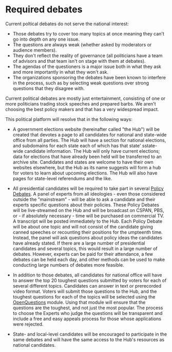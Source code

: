 # Required debates

Current poltical debates do not serve the national interest:
- Those debates try to cover too many topics at once meaning they can't go into depth on any one issue.
- The questions are always weak (whether asked by moderators or audience members).
- They don't reflect the reality of governance (all politicians have a team of advisors and that team isn't on stage with them at debates).
- The agendas of the questioners is a major issue both in what they ask and more importantly in what they won't ask.
- The organizations sponsoring the debates have been known to interfere in the process, such as by selecting weak questions over strong questions that they disagree with.

Current political debates are mostly just entertainment, consisting of one or more politicians trading stock speeches and prepared barbs. We aren't choosing the best policy makers and that has a very widespread impact.

This political platform will resolve that in the following ways:

- A government elections website (hereinafter called "the Hub") will be created that devotes a page to all candidates for national and state-wide office from all parties. The Hub will have a section for national elections, and subdomains for each state each of which has that state' sstate-wide candidate information. The Hub will only have current elections; data for elections that have already been held will be transferred to an archive site. Candidates and states are welcome to have their own websites elsewhere, but the Hub as its name suggests will form a hub for voters to learn about upcoming elections. The Hub will also have pages for state-level referendums and the like.

- All presidential candidates will be required to take part in several [Policy Debates](http://24ahead.com/blog/archives/007270.html). A panel of experts from all ideologies - even those considered outside the "mainstream" - will be able to ask a candidate and their experts specific questions about their policies. These Policy Debates will be live-streamed on the Hub and will be broadcast on CSPAN, PBS, or - if absolutely necessary - time will be purchased on commercial TV. A transcript will be posted immediately to the Hub. Each Policy Debate will be about one topic and will not consist of the candidate giving canned speeches or recounting their positions for the umpteenth time. Instead, the panel will ask questions about policy ideas the candidates have already stated. If there are a large number of presidential candidates and several topics, this would result in a large number of debates. However, experts can be paid for their attendance, a few debates can be held each day, and other methods can be used to make conducting large numbers of debates more feasible.

- In addition to those debates, all candidates for national office will have to answer the top 20 toughest questions submitted by voters for each of several different topics. Candidates can answer in text or prerecorded video format. Voters will submit those questions to the Hub, and the toughest questions for each of the topics will be selected using the [OpenQuestions](https://www.drupal.org/project/openquestions) module. Using that module will ensure that the questions are the toughest, and not just the most popular. The process to choose the Experts who judge the questions will be transparent and include a free and easy appeals process for those whose applications were rejected.

- State- and local-level candidates will be encouraged to participate in the same debates and will have the same access to the Hub's resources as national candidates.
